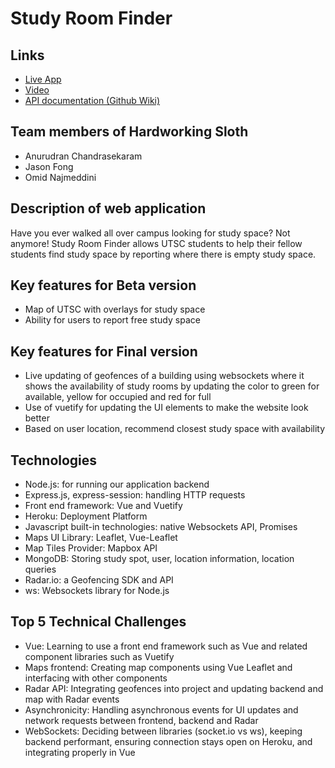 # Study Room Finder

## Links
- [Live App](https://studyroomfinder.me)
- [Video](https://)
- [API documentation (Github Wiki)](https://github.com/UTSCC09/project-hardworking-sloth/wiki/API-Documentation)

## Team members of Hardworking Sloth
- Anurudran Chandrasekaram
- Jason Fong
- Omid Najmeddini

## Description of web application
Have you ever walked all over campus looking for study space? Not anymore! Study Room Finder allows UTSC students to help their fellow students find study space by reporting where there is empty study space.

## Key features for Beta version
- Map of UTSC with overlays for study space
- Ability for users to report free study space


## Key features for Final version
- Live updating of geofences of a building using websockets where it shows the availability of study rooms by updating the color to green for available, yellow for occupied and red for full
- Use of vuetify for updating the UI elements to make the website look better
- Based on user location, recommend closest study space with availability

## Technologies
- Node.js: for running our application backend
- Express.js, express-session: handling HTTP requests
- Front end framework: Vue and Vuetify
- Heroku: Deployment Platform
- Javascript built-in technologies: native Websockets API, Promises
- Maps UI Library: Leaflet, Vue-Leaflet
- Map Tiles Provider: Mapbox API
- MongoDB: Storing study spot, user, location information, location queries
- Radar.io: a Geofencing SDK and API
- ws: Websockets library for Node.js

## Top 5 Technical Challenges
- Vue: Learning to use a front end framework such as Vue and related component libraries such as Vuetify
- Maps frontend: Creating map components using Vue Leaflet and interfacing with  other components
- Radar API: Integrating geofences into project and updating backend and map with Radar events
- Asynchronicity: Handling asynchronous events for UI updates and network requests between frontend, backend and Radar
- WebSockets: Deciding between libraries (socket.io vs ws), keeping backend performant, ensuring connection stays open on Heroku, and integrating properly in Vue